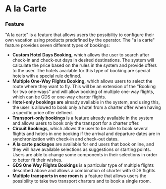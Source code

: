 # A la Carte

### Feature

"A la carte" is a feature that allows users the possibility to configure their own vacation using products predefined by the operator. The "a la carte" feature provides seven different types of bookings:

* **Custom Hotel Days Booking,** which allows the user to search after check-in and check-out days in desired destinations. The system will calculate the price based on the rules in the system and provide offers to the user. The hotels available for this type of booking are special hotels with a special rule defined.
* **Multiple One-Way Flights Booking,** which allows users to select the route where they want to fly. This will be an extension of the "Booking for two one-ways" and will allow booking of multiple one-way flights, which can be GDS or one-way charter flights.
* **Hotel-only bookings are** already available in the system, and using this, the user is allowed to book only a hotel from a charter offer when having a specific price offer defined.
* **Transport-only bookings** is a feature already available in the system and allows users to book only the transport for a charter offer.
* **Circuit Bookings,** which allows the user to be able to book several flights and hotels in one booking if the arrival and departure dates are in synchronization with check-in and check-out dates.
* **A la carte packages** are available for end users that book online, and they will have available selections as suggestions or starting points. Users are able to change some components in their selections in order to better fit their wishes.
* **GDS One Way Flights Bookings** is a particular type of multiple flights described above and allows a combination of charter with GDS flights.
* **Multiple transports in one room** is a feature that allows users the possibility to take two transport charters and to book a single room.
